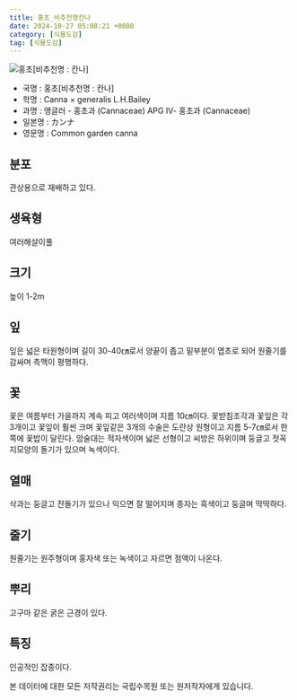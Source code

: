 ```yaml
---
title: 홍초_비추천명칸나
date: 2024-10-27 05:08:21 +0800
category: [식물도감]
tag: [식물도감]
---
```




![홍초[비추천명 : 칸나]](/fileUpload/plants/basic/Cannaceae/Canna/6196/6196_1_th2.jpg)
- 국명 : 홍초[비추천명 : 칸나]
- 학명 : Canna × generalis L.H.Bailey
- 과명 : 앵글러 - 홍초과 (Cannaceae) APG Ⅳ- 홍초과 (Cannaceae)
- 일본명 : カンナ
- 영문명 : Common garden canna


## 분포
관상용으로 재배하고 있다.
## 생육형
여러해살이풀
## 크기
높이 1-2m
## 잎
잎은 넓은 타원형이며 길이 30-40㎝로서 양끝이 좁고 밑부분이 엽초로 되어 원줄기를 감싸며 측맥이 평행하다.
## 꽃
꽃은 여름부터 가을까지 계속 피고 여러색이며 지름 10㎝이다. 꽃받침조각과 꽃잎은 각 3개이고 꽃잎이 훨씬 크며 꽃잎같은 3개의 수술은 도란상 원형이고 지름 5-7㎝로서 한쪽에 꽃밥이 달린다. 암술대는 적자색이며 넓은 선형이고 씨방은 하위이며 둥글고 젓꼭지모양의 돌기가 있으며 녹색이다.
## 열매
삭과는 둥글고 잔돌기가 있으나 익으면 잘 떨어지며 종자는 흑색이고 둥글며 딱딱하다.
## 줄기
원줄기는 원주형이며 홍자색 또는 녹색이고 자르면 점액이 나온다.
## 뿌리
고구마 같은 굵은 근경이 있다.
## 특징
인공적인 잡종이다.






본 데이터에 대한 모든 저작권리는 국립수목원 또는 원저작자에게 있습니다.
